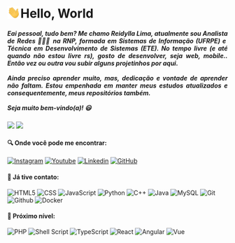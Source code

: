 <h1 align="left"> Hello, World <img align="left" src="hello-world.gif" width="30px"></h1>
<h5 align="justify"> Eai pessoal, tudo bem? Me chamo Reidylla Lima, atualmente sou Analista de Redes 👩🏽‍💻 na RNP, formada em Sistemas de Informação (UFRPE) e Técnica em Desenvolvimento de Sistemas (ETE). No tempo livre (e até quando não estou livre rs), gosto de desenvolver, seja web, mobile.. Então vez ou outra vou subir alguns projetinhos por aqui.  
  <br>
  <br>
  Ainda preciso aprender muito, mas, dedicação e vontade de aprender não faltam. Estou empenhada em manter meus estudos atualizados e consequentemente, meus repositórios também. 
  <br>
  <br>
  Seja muito bem-vindo(a)! 😃</h5>

<div align="justify">
  <img height="180em" src="https://github-readme-stats.vercel.app/api?username=reidyllalima&show_icons=true&theme=tokyonight"/>
  <img height="180em" src="https://github-readme-stats.vercel.app/api/top-langs/?username=reidyllalima&layout=compact&theme=tokyonight"/>
</div>

<h4>🔍 Onde você pode me encontrar:</h4>
<div>
 
  [![Instagram](https://img.shields.io/badge/Instagram-E4405F?style=for-the-badge&logo=instagram&logoColor=white)](https://instagr.am/reidylla.lima)
  [![Youtube](https://img.shields.io/badge/YouTube-FF0000?style=for-the-badge&logo=youtube&logoColor=white)](https://www.youtube.com/channel/UC2Q0rr0XX2KY-faKfvJTAwg)
  [![Linkedin](https://img.shields.io/badge/LinkedIn-0077B5?style=for-the-badge&logo=linkedin&logoColor=white)](https://linkedin.com/in/reidylla-lima-ba2040144)
  [![GitHub](https://img.shields.io/badge/GitHub-100000?style=for-the-badge&logo=github&logoColor=white)](https://github.com/reidyllalima)
  
</div>

<h4 align="left"> 🎯 Já tive contato: </h4>

<div>

  ![HTML5](https://img.shields.io/badge/HTML5-E34F26?style=for-the-badge&logo=html5&logoColor=white)
  ![CSS](https://img.shields.io/badge/CSS-239120?&style=for-the-badge&logo=css3&logoColor=white)
  ![JavaScript](https://img.shields.io/badge/JavaScript-F7DF1E?style=for-the-badge&logo=javascript&logoColor=black)
  ![Python](https://img.shields.io/badge/Python-3776AB?style=for-the-badge&logo=python&logoColor=white)
  ![C++](https://img.shields.io/badge/C%2B%2B-00599C?style=for-the-badge&logo=c%2B%2B&logoColor=white)
  ![Java](https://img.shields.io/badge/Java-ED8B00?style=for-the-badge&logo=java&logoColor=white)
  ![MySQL](https://img.shields.io/badge/MySQL-00000F?style=for-the-badge&logo=mysql&logoColor=white)
  ![Git](https://img.shields.io/badge/git%20-%23F05033.svg?&style=for-the-badge&logo=git&logoColor=white)  
  ![Github](https://img.shields.io/badge/github%20-%23121011.svg?&style=for-the-badge&logo=github&logoColor=white)
  ![Docker](https://img.shields.io/badge/docker%20-%230db7ed.svg?&style=for-the-badge&logo=docker&logoColor=white)
 
  
</div>

<h4 align="left">🚀 Próximo nível: </h4>

<div>

  ![PHP](https://img.shields.io/badge/PHP-777BB4?style=for-the-badge&logo=php&logoColor=white)
  ![Shell Script](https://img.shields.io/badge/Shell_Script-121011?style=for-the-badge&logo=gnu-bash&logoColor=white)
  ![TypeScript](https://img.shields.io/badge/TypeScript-007ACC?style=for-the-badge&logo=typescript&logoColor=white)
  ![React](https://img.shields.io/badge/React-20232A?style=for-the-badge&logo=react&logoColor=61DAFB)
  ![Angular](https://img.shields.io/badge/Angular-DD0031?style=for-the-badge&logo=angular&logoColor=white)
  ![Vue](https://img.shields.io/badge/Vue.js-35495E?style=for-the-badge&logo=vue.js&logoColor=4FC08D)
  
</div>
